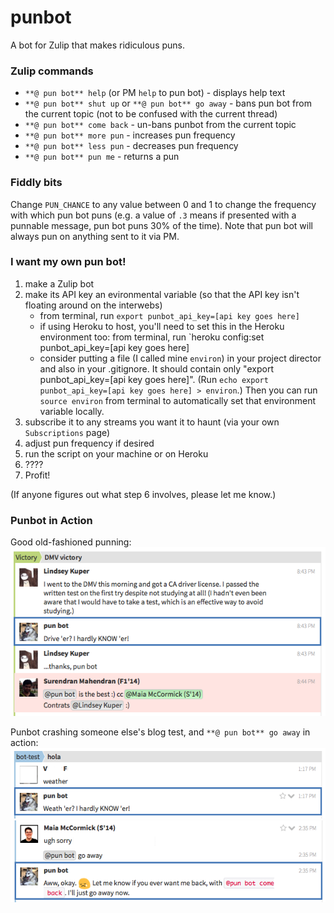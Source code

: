 punbot
======
A bot for Zulip that makes ridiculous puns.

### Zulip commands

* `**@ pun bot** help` (or PM `help` to pun bot) - displays help text
* `**@ pun bot** shut up` or `**@ pun bot** go away` - bans pun bot from the current topic (not to be confused with the current thread)
* `**@ pun bot** come back` - un-bans punbot from the current topic
* `**@ pun bot** more pun` - increases pun frequency
* `**@ pun bot** less pun` - decreases pun frequency
* `**@ pun bot** pun me` - returns a pun

### Fiddly bits
Change `PUN_CHANCE` to any value between 0 and 1 to change the frequency with which pun bot puns (e.g. a value of `.3` means if presented with a punnable message, pun bot puns 30% of the time). Note that pun bot will always pun on anything sent to it via PM.

### I want my own pun bot!
1. make a Zulip bot
2. make its API key an evironmental variable (so that the API key isn't floating around on the interwebs)
    - from terminal, run `export punbot_api_key=[api key goes here]`
    - if using Heroku to host, you'll need to set this in the Heroku environment too: from terminal, run `heroku config:set punbot_api_key=[api key goes here]
    - consider putting a file (I called mine `environ`) in your project director and also in your .gitignore. It should contain only "export punbot_api_key=[api key goes here]". (Run `echo export punbot_api_key=[api key goes here] > environ`.) Then you can run `source environ` from terminal to automatically set that environment variable locally.
3. subscribe it to any streams you want it to haunt (via your own `Subscriptions` page)
4. adjust pun frequency if desired
5. run the script on your machine or on Heroku
6. ????
7. Profit!

(If anyone figures out what step 6 involves, please let me know.)

### Punbot in Action
Good old-fashioned punning:
![Screenshot 0](/Screenshots/driver.png)

Punbot crashing someone else's blog test, and `**@ pun bot** go away` in action:
![Screenshot 1](/Screenshots/weather0.png)
![Screenshot 2](/Screenshots/weather1.png)